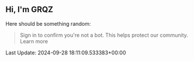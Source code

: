 ## Hi, I'm GRQZ
Here should be something random:  
> Sign in to confirm you're not a bot. This helps protect our community. Learn more


Last Update: 2024-09-28 18:11:09.533383+00:00
